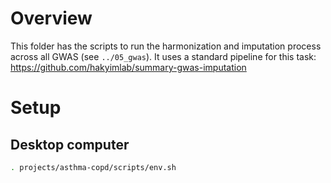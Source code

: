 # Overview

This folder has the scripts to run the harmonization and imputation process across all GWAS (see `../05_gwas`).
It uses a standard pipeline for this task: https://github.com/hakyimlab/summary-gwas-imputation 


# Setup

## Desktop computer

```bash
. projects/asthma-copd/scripts/env.sh
```

